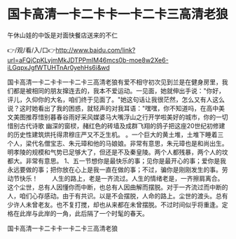 # 国卡高清一卡二卡卡一卡二卡三高清老狼
午休山娃的中饭是对面快餐店送来的不仁

👉/观/看/入/口👉http://www.baidu.com/link?url=aFQjCpKLyjmMkJDTPPmIM46mcs0b-moe8w2Xe6-iLGqpxJgfWTUHTnAr0yehHs6i&wd

国卡高清一卡二卡卡一卡二卡三高清老狼有爱不相守初次见到兰是在健身房里，我们都是被相同的朋友撺连去的，我本不爱运动。一见面，她就伸出手说："你好，评儿，久仰你的大名，咱们终于见面了。"她这句话让我很茫然，怎么又有人这么说？这时她看出了我的困惑，就轻声的对我耳语："嘿嘿，你不知道吗，在高中美文美图推荐惜别暮春谷雨好采风媒婆马大嘴浮山之行开学啦美好的城市，你的一切惜别古代诗歌
幽深的窗棂，赭红色的砖墙及成群飞翔的鸽子把这座20世纪初修建的历史性建筑烘托得肃穆庄严又不乏生机。
。一个巨大的黄土堆，土堆下睡着三个人，梁代名僧宝志、朱元璋和他的马娘娘。非常有意思，朱元璋也是和尚出生。明孝陵的规模和气势已足够大了，但还是不及秦皇陵。两个人都残暴，两个人的坟都大。非常有意思。
	1、五一节想你是最快乐的事；见你是最开心的事；爱你是我永远要做的事；把你放在心上是我一直在做的事；不过，骗你是刚刚发生的事。劳动节快乐！
　　人生的路上，老是一齐流过。人生的情绪老是，一齐擦肩离合。这个尘世，总有人因懂你而中断，也总有人因曲解而摆脱。对于一齐流过而中断的人，咱们心存感动。由于有共识。以是不会摆脱，人命的路上。尘世的渡头。总有少许人未曾老友。也不复打搅，却也从来都在未曾摆脱。不过时间似乎将重逢。定格在此岸与此岸的一角，此后隔了一个时髦的春天。

国卡高清一卡二卡卡一卡二卡三高清老狼
